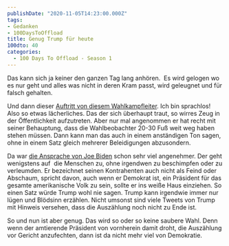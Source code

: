 ```yaml
---
publishDate: "2020-11-05T14:23:00.000Z"
tags:
- Gedanken
- 100DaysToOffload
title: Genug Trump für heute
100dto: 40
categories:
  - 100 Days To Offload - Season 1
---
```


Das kann sich ja keiner den ganzen Tag lang anhören.  Es wird gelogen wo es nur geht und alles was nicht in deren Kram passt, wird geleugnet und für falsch gehalten.

Und dann dieser [Auftritt von diesem Wahlkampfleiter](https://youtu.be/eP4QiJ0cIO8). Ich bin sprachlos! Also so etwas lächerliches. Das der sich überhaupt traut, so wirres Zeug in der Öffentlichkeit aufzutreten. Aber nur mal angenommen er hat recht mit seiner Behauptung, dass die Wahlbeobachter 20-30 Fuß weit weg haben stehen müssen. Dann kann man das auch in einem anständigen Ton sagen, ohne in einem Satz gleich mehrerer Beleidigungen abzusondern.

Da war [die Ansprache von Joe Biden](https://youtu.be/a49j90calso) schon sehr viel angenehmer. Der geht wenigstens auf  die Menschen zu, ohne irgendwen zu beschimpfen oder zu verleumden. Er bezeichnet seinen Kontrahenten auch nicht als Feind oder Abschaum, spricht davon, auch wenn er Demokrat ist, ein Präsident für das gesamte amerikanische Volk zu sein, sollte er ins weiße Haus einziehen. So einen Satz würde Trump wohl nie sagen. Trump kann irgendwie immer nur lügen und Blödsinn erzählen. Nicht umsonst sind viele Tweets von Trump mit Hinweis versehen, dass die Auszählung noch nicht zu Ende ist.

So und nun ist aber genug. Das wird so oder so keine saubere Wahl. Denn wenn der amtierende Präsident von vornherein damit droht, die Auszählung vor Gericht anzufechten, dann ist da nicht mehr viel von Demokratie.
